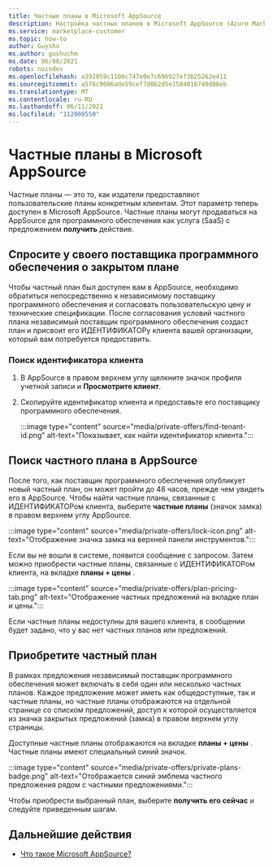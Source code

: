 ```yaml
---
title: Частные планы в Microsoft AppSource
description: Настройка частных планов в Microsoft AppSource (Azure Marketplace).
ms.service: marketplace-customer
ms.topic: how-to
author: Guyshu
ms.author: gushuchm
ms.date: 06/08/2021
robots: noindex
ms.openlocfilehash: a392859c1106c747e0e7c696927ef3b25262e411
ms.sourcegitcommit: a576c9606ade59cef7d0b2d5e1584016740d08eb
ms.translationtype: MT
ms.contentlocale: ru-RU
ms.lasthandoff: 06/11/2021
ms.locfileid: "112008550"
---
```

# <a name="private-plans-in-microsoft-appsource"></a>Частные планы в Microsoft AppSource

Частные планы — это то, как издатели предоставляют пользовательские планы конкретным клиентам. Этот параметр теперь доступен в Microsoft AppSource. Частные планы могут продаваться на AppSource для программного обеспечения как услуга (SaaS) с предложением **получить** действие.

## <a name="ask-your-isv-for-a-private-plan"></a>Спросите у своего поставщика программного обеспечения о закрытом плане

Чтобы частный план был доступен вам в AppSource, необходимо обратиться непосредственно к независимому поставщику программного обеспечения и согласовать пользовательскую цену и технические спецификации. После согласования условий частного плана независимый поставщик программного обеспечения создаст план и присвоит его ИДЕНТИФИКАТОРу клиента вашей организации, который вам потребуется предоставить.

### <a name="finding-your-tenant-id"></a>Поиск идентификатора клиента

1. В AppSource в правом верхнем углу щелкните значок профиля учетной записи и **Просмотрите клиент**.
2. Скопируйте идентификатор клиента и предоставьте его поставщику программного обеспечения.

    :::image type="content" source="media/private-offers/find-tenant-id.png" alt-text="Показывает, как найти идентификатор клиента.":::

## <a name="find-a-private-plan-in-appsource"></a>Поиск частного плана в AppSource

После того, как поставщик программного обеспечения опубликует новый частный план, он может пройти до 48 часов, прежде чем увидеть его в AppSource. Чтобы найти частные планы, связанные с ИДЕНТИФИКАТОРом клиента, выберите **частные планы** (значок замка) в правом верхнем углу AppSource.

:::image type="content" source="media/private-offers/lock-icon.png" alt-text="Отображение значка замка на верхней панели инструментов.":::

Если вы не вошли в системе, появится сообщение с запросом. Затем можно приобрести частные планы, связанные с ИДЕНТИФИКАТОРом клиента, на вкладке **планы + цены** .

:::image type="content" source="media/private-offers/plan-pricing-tab.png" alt-text="Отображение частных предложений на вкладке план и цены.":::

Если частные планы недоступны для вашего клиента, в сообщении будет задано, что у вас нет частных планов или предложений.

## <a name="purchase-a-private-plan"></a>Приобретите частный план

В рамках предложения независимый поставщик программного обеспечения может включать в себя один или несколько частных планов. Каждое предложение может иметь как общедоступные, так и частные планы, но частные планы отображаются на отдельной странице со списком предложений, доступ к которой осуществляется из значка закрытых предложений (замка) в правом верхнем углу страницы.

Доступные частные планы отображаются на вкладке **планы + цены** . Частные планы имеют специальный синий значок.

:::image type="content" source="media/private-offers/private-plans-badge.png" alt-text="Отображается синий эмблема частного предложения рядом с частными предложениями.":::

Чтобы приобрести выбранный план, выберите **получить его сейчас** и следуйте приведенным шагам.

## <a name="next-steps"></a>Дальнейшие действия

- [Что такое Microsoft AppSource?](appsource-overview.md)
